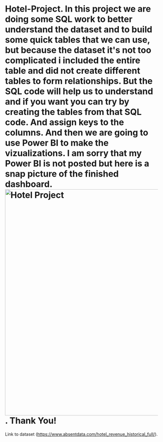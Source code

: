 # Hotel-Project. In this project we are doing some SQL work to better understand the dataset and to build some quick tables that we can use, but because the dataset it's not too complicated i included the entire table and did not create different tables to form relationships. But the SQL code will help us to understand and if you want you can try by creating the tables from that SQL code. And assign keys to the columns. And then we are going to use Power BI to make the vizualizations. I am sorry that my Power BI is not posted but here is a snap picture of the finished dashboard.<img width="746" alt="Hotel Project" src="https://user-images.githubusercontent.com/93358935/166809594-6df37a43-14d5-4349-a6c7-51387e3ae12d.png">. Thank You!
Link to dataset (https://www.absentdata.com/hotel_revenue_historical_full/).
